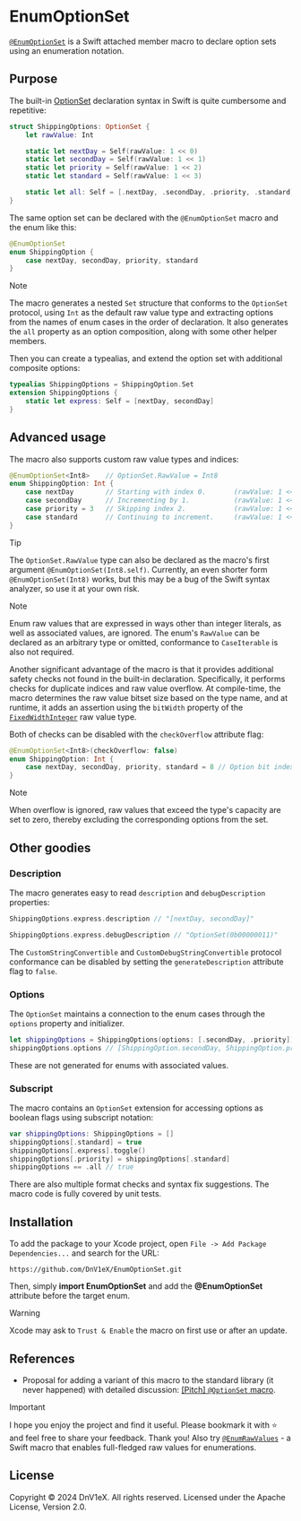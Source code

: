 # EnumOptionSet
[`@EnumOptionSet`](https://github.com/DnV1eX/EnumOptionSet) is a Swift attached member macro to declare option sets using an enumeration notation.

## Purpose
The built-in [OptionSet](https://developer.apple.com/documentation/swift/optionset#overview) declaration syntax in Swift is quite cumbersome and repetitive:
```Swift
struct ShippingOptions: OptionSet {
    let rawValue: Int

    static let nextDay = Self(rawValue: 1 << 0)
    static let secondDay = Self(rawValue: 1 << 1)
    static let priority = Self(rawValue: 1 << 2)
    static let standard = Self(rawValue: 1 << 3)

    static let all: Self = [.nextDay, .secondDay, .priority, .standard]
}
```
The same option set can be declared with the `@EnumOptionSet` macro and the enum like this:
```Swift
@EnumOptionSet
enum ShippingOption {
    case nextDay, secondDay, priority, standard
}
```
> [!NOTE]
> The macro generates a nested `Set` structure that conforms to the `OptionSet` protocol, using `Int` as the default raw value type and extracting options from the names of enum cases in the order of declaration.
> It also generates the `all` property as an option composition, along with some other helper members.

Then you can create a typealias, and extend the option set with additional composite options:
```Swift
typealias ShippingOptions = ShippingOption.Set
extension ShippingOptions {
    static let express: Self = [nextDay, secondDay]
}
```

## Advanced usage
The macro also supports custom raw value types and indices:
```Swift
@EnumOptionSet<Int8>    // OptionSet.RawValue = Int8
enum ShippingOption: Int {
    case nextDay        // Starting with index 0.       (rawValue: 1 << 0)
    case secondDay      // Incrementing by 1.           (rawValue: 1 << 1)
    case priority = 3   // Skipping index 2.            (rawValue: 1 << 3)
    case standard       // Continuing to increment.     (rawValue: 1 << 4)
}
```
> [!TIP]
> The `OptionSet.RawValue` type can also be declared as the macro's first argument `@EnumOptionSet(Int8.self)`.
> Currently, an even shorter form `@EnumOptionSet(Int8)` works, but this may be a bug of the Swift syntax analyzer, so use it at your own risk.

> [!NOTE]
> Enum raw values that are expressed in ways other than integer literals, as well as associated values, are ignored.
> The enum's `RawValue` can be declared as an arbitrary type or omitted, conformance to `CaseIterable` is also not required.

Another significant advantage of the macro is that it provides additional safety checks not found in the built-in declaration. Specifically, it performs checks for duplicate indices and raw value overflow. At compile-time, the macro determines the raw value bitset size based on the type name, and at runtime, it adds an assertion using the `bitWidth` property of the [`FixedWidthInteger`](https://developer.apple.com/documentation/swift/fixedwidthinteger) raw value type.

Both of checks can be disabled with the `checkOverflow` attribute flag:
```Swift
@EnumOptionSet<Int8>(checkOverflow: false)
enum ShippingOption: Int {
    case nextDay, secondDay, priority, standard = 8 // Option bit index 8 exceeds the size of 'Int8'.
}
```
> [!NOTE]
> When overflow is ignored, raw values that exceed the type's capacity are set to zero, thereby excluding the corresponding options from the set.

## Other goodies
### Description
The macro generates easy to read `description` and `debugDescription` properties:
```Swift
ShippingOptions.express.description // "[nextDay, secondDay]"

ShippingOptions.express.debugDescription // "OptionSet(0b00000011)"
```
The `CustomStringConvertible` and `CustomDebugStringConvertible` protocol conformance can be disabled by setting the `generateDescription` attribute flag to `false`.

### Options
The `OptionSet` maintains a connection to the enum cases through the `options` property and initializer.
```Swift
let shippingOptions = ShippingOptions(options: [.secondDay, .priority])
shippingOptions.options // [ShippingOption.secondDay, ShippingOption.priority]
```
These are not generated for enums with associated values.

### Subscript
The macro contains an `OptionSet` extension for accessing options as boolean flags using subscript notation:
```Swift
var shippingOptions: ShippingOptions = []
shippingOptions[.standard] = true
shippingOptions[.express].toggle()
shippingOptions[.priority] = shippingOptions[.standard]
shippingOptions == .all // true
```

There are also multiple format checks and syntax fix suggestions.
The macro code is fully covered by unit tests.

## Installation
To add the package to your Xcode project, open `File -> Add Package Dependencies...` and search for the URL:
```
https://github.com/DnV1eX/EnumOptionSet.git
```
Then, simply **import EnumOptionSet** and add the **@EnumOptionSet** attribute before the target enum.
> [!WARNING]
> Xcode may ask to `Trust & Enable` the macro on first use or after an update.

## References
- Proposal for adding a variant of this macro to the standard library (it never happened) with detailed discussion: [[Pitch] `@OptionSet` macro](https://forums.swift.org/t/pitch-optionset-macro/63547).

> [!IMPORTANT]
> I hope you enjoy the project and find it useful. Please bookmark it with ⭐️ and feel free to share your feedback. Thank you!
> Also try [`@EnumRawValues`](https://github.com/DnV1eX/EnumRawValues) - a Swift macro that enables full-fledged raw values for enumerations.

## License
Copyright © 2024 DnV1eX. All rights reserved. Licensed under the Apache License, Version 2.0.
